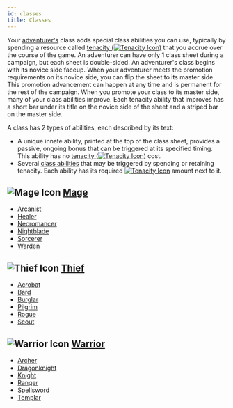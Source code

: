 ```yaml
---
id: classes
title: Classes
---
```


Your [adventurer's](/docs/glossary/adventurer) class adds special class abilities you can use, typically by spending a resource called [tenacity (<img src="/icons/tenacity.svg" alt="Tenacity Icon" class="icon-svg"/>)](/docs/glossary/tenacity) that you accrue over the course of the game. An adventurer can have only 1 class sheet during a campaign, but each sheet is double-sided. An adventurer's class begins with its novice side faceup. When your adventurer meets the promotion requirements on its novice side, you can flip the sheet to its master side. This promotion advancement can happen at any time and is permanent for the rest of the campaign. When you promote your class to its master side, many of your class abilities improve. Each tenacity ability that improves has a short bar under its title on the novice side of the sheet and a striped bar on the master side.

A class has 2 types of abilities, each described by its text:

- A unique innate ability, printed at the top of the class sheet, provides a passive, ongoing bonus that can be triggered at its specified timing. This ability has no [tenacity (<img src="/icons/tenacity.svg" alt="Tenacity Icon" class="icon-svg"/>)](/docs/glossary/tenacity) cost.
- Several [class abilities](/docs/battles/adventurer-turn/class-ability) that may be triggered by spending or retaining tenacity. Each ability has its required [<img src="/icons/tenacity.svg" alt="Tenacity Icon" class="icon-svg"/>](/docs/glossary/tenacity) amount next to it.

## <img src="/icons/mage.svg" alt="Mage Icon" class="icon-svg" /> [Mage](/docs/adventurer/classes/mage)

- [Arcanist](/docs/adventurer/classes/mage/arcanist)
- [Healer](/docs/adventurer/classes/mage/healer)
- [Necromancer](/docs/adventurer/classes/mage/necromancer)
- [Nightblade](/docs/adventurer/classes/mage/nightblade)
- [Sorcerer](/docs/adventurer/classes/mage/sorcerer)
- [Warden](/docs/adventurer/classes/mage/warden)

## <img src="/icons/thief.svg" alt="Thief Icon" class="icon-svg"/> [Thief](/docs/adventurer/classes/thief)

- [Acrobat](/docs/adventurer/classes/thief/acrobat)
- [Bard](/docs/adventurer/classes/thief/bard)
- [Burglar](/docs/adventurer/classes/thief/burglar)
- [Pilgrim](/docs/adventurer/classes/thief/pilgrim)
- [Rogue](/docs/adventurer/classes/thief/rogue)
- [Scout](/docs/adventurer/classes/thief/scout)

## <img src="/icons/warrior.svg" alt="Warrior Icon" class="icon-svg" /> [Warrior](/docs/adventurer/classes/warrior)

- [Archer](/docs/adventurer/classes/warrior/archer)
- [Dragonknight](/docs/adventurer/classes/warrior/dragonknight)
- [Knight](/docs/adventurer/classes/warrior/knight)
- [Ranger](/docs/adventurer/classes/warrior/ranger)
- [Spellsword](/docs/adventurer/classes/warrior/spellsword)
- [Templar](/docs/adventurer/classes/warrior/templar)
